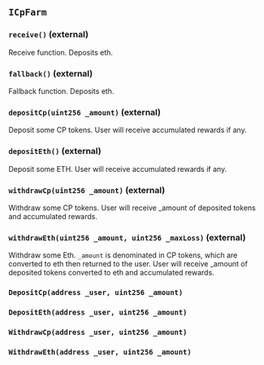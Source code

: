 ## `ICpFarm`






### `receive()` (external)

Receive function. Deposits eth.



### `fallback()` (external)

Fallback function. Deposits eth.



### `depositCp(uint256 _amount)` (external)

Deposit some CP tokens.
User will receive accumulated rewards if any.




### `depositEth()` (external)

Deposit some ETH.
User will receive accumulated rewards if any.



### `withdrawCp(uint256 _amount)` (external)

Withdraw some CP tokens.
User will receive _amount of deposited tokens and accumulated rewards.




### `withdrawEth(uint256 _amount, uint256 _maxLoss)` (external)

Withdraw some Eth.
`_amount` is denominated in CP tokens, which are converted to eth then returned to the user.
User will receive _amount of deposited tokens converted to eth and accumulated rewards.





### `DepositCp(address _user, uint256 _amount)`





### `DepositEth(address _user, uint256 _amount)`





### `WithdrawCp(address _user, uint256 _amount)`





### `WithdrawEth(address _user, uint256 _amount)`





